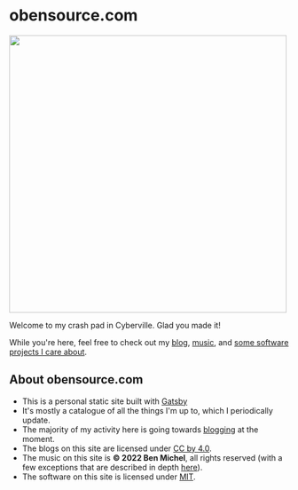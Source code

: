 # obensource.com

<img width=500 src="https://user-images.githubusercontent.com/1910457/174697306-ba9d4f9a-e0c7-4fbf-80c6-7cb0e78c3fc8.gif" />

Welcome to my crash pad in Cyberville. Glad you made it!

While you're here, feel free to check out my [blog](https://obensource.com/writing/), [music](https://obensource.com/music/), and [some software projects I care about](https://obensource.com/software/).

## About obensource.com
* This is a personal static site built with [Gatsby](https://www.gatsbyjs.com/)
* It's mostly a catalogue of all the things I'm up to, which I periodically update.
* The majority of my activity here is going towards [blogging](https://obensource.com/writing/) at the moment.
* The blogs on this site are licensed under [CC by 4.0](https://creativecommons.org/licenses/by/4.0/).
* The music on this site is **© 2022 Ben Michel**, all rights reserved (with a few exceptions that are described in depth [here](https://github.com/obensource/obensource.com/blob/main/LICENSE.md)).
* The software on this site is licensed under [MIT](https://opensource.org/licenses/MIT).
